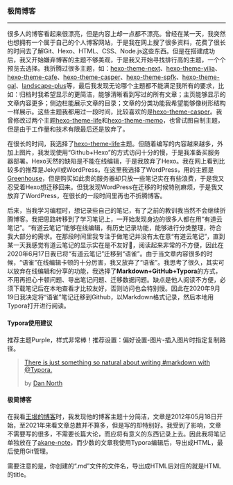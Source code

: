### 极简博客

------



很多人的博客看起来很漂亮，但是内容上却一点都不漂亮。曾经在某一天，我突然也想拥有一个属于自己的个人博客网站，于是我在网上搜了很多资料，花费了很长的时间去了解Git、Hexo、HTML、CSS、Node.js这些东西。但是在搭建成功后，我又开始嫌弃博客的主题不够美观，于是我又开始寻找排行高的主题，一个个预览去选择。我折腾过很多主题，如：[hexo-theme-next](https://github.com/iissnan/hexo-theme-next)、[hexo-theme-yilia](https://github.com/litten/hexo-theme-yilia)、[hexo-theme-cafe](https://github.com/giscafer/hexo-theme-cafe)、[hexo-theme-casper](https://github.com/xzhih/hexo-theme-casper)、[hexo-theme-spfk](https://github.com/luuman/hexo-theme-spfk)、[hexo-theme-gal](https://github.com/ZEROKISEKI/hexo-theme-gal)、[landscape-plus](https://github.com/xiangming/landscape-plus)等，最后我发现无论哪个主题都不能满足我所有的要求，比如：归档时我希望显示的更简洁，能够清晰看到写过的所有文章；主页能够显示的文章内容更多；侧边栏能展示文章的目录；文章的分类功能我希望能够像树形结构一样展示。这些主题我都用过一段时间，比较喜欢的是[hexo-theme-casper](https://github.com/xzhih/hexo-theme-casper)。我曾修改过两个主题[hexo-theme-life](https://github.com/AkaneMurakawa/hexo-theme-life)和[hexo-theme-memo](https://github.com/AkaneMurakawa/hexo-theme-memo)，也曾试图自制主题，但是由于工作量和技术有限最后还是放弃了。

在很长的时间，我选择了[hexo-theme-life](https://github.com/AkaneMurakawa/hexo-theme-life)主题。但随着编写的内容越来越多，外加上图片，我发现使用“Github+Hexo”的方式访问十分的慢，于是我准备买服务器部署。Hexo天然的缺陷是不能在线编辑，于是我放弃了Hexo。我在网上看到比较多的推荐是Jekyll或WordPress，在这里我选择了WordPress，用的主题是[Greenhouse](https://wordpress.org/themes/greenhouse/)，但是购买如此贵的服务器却只放一些笔记实在有些浪费，于是我又忍受着Hexo想迁移回来。但我发现WordPress在迁移的时候特别麻烦，于是我又放弃了WordPress，在很长的一段时间里再也不折腾博客。

后来，当我学习编程时，想记录些自己的笔记，有了之前的教训我当然不会继续折腾博客。我把思路转移到了学习笔记上，一开始发现身边的很多人都在用“有道云笔记”。“有道云笔记”能够在线编辑，有历史记录功能，能够进行分类整理，符合我大部分的需求。在那段时间里我专注于做笔记并没有太在意“有道云笔记”，直到某一天我感觉有道云笔记的显示实在是不友好🤮，阅读起来非常的不方便，因此在2020年6月17日我已将“有道云笔记”迁移到“语雀”。由于当文章内容很多的时候，“语雀”在线编辑卡顿的十分厉害，我又放弃了“语雀”。我思考了很久，其实可以放弃在线编辑和分享的功能，我选择了**Markdown+GitHub+Typora**的方式，不用再担心卡顿问题、导出笔记问题、迁移数据问题。缺点是他人阅读不方便，必须下载笔记后在本地查看才比较友好，否则访问也会特别慢。因此在2020年9月19日我决定将“语雀”笔记迁移到Github，以Markdown格式记录，然后本地用Typora打开进行阅读。

#### Typora使用建议

推荐主题Purple，样式非常棒！推荐设置：偏好设置-图片-插入图片时指定复制路径。

> [There is just something so natural about writing #markdown with @Typora.](https://twitter.com/tastapod/status/739121949104844800)
>
> by [Dan North](https://twitter.com/tastapod)

#### 极简博客

在我看[王垠的博客](http://www.yinwang.org/)时，我发现他的博客主题十分简洁，文章是2012年05月18日开始，至2021年来看文章总数并不算多，但是写的却特别好。我受到了影响，文章不需要写的很多，不需要长篇大论，而应将有意义的东西记录上去。因此我将笔记单独放在了[akane-note](https://github.com/AkaneMurakawa/akane-note)，而少数的文章我使用Typora编辑后，导出成HTML，最后使用Git管理。

需要注意的是，你创建的“.md”文件的文件名，导出成HTML后对应的就是HTML的title。









